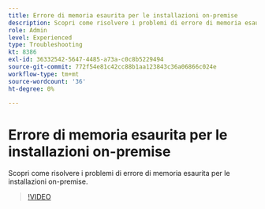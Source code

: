 ```yaml
---
title: Errore di memoria esaurita per le installazioni on-premise
description: Scopri come risolvere i problemi di errore di memoria esaurita per le installazioni on-premise.
role: Admin
level: Experienced
type: Troubleshooting
kt: 8386
exl-id: 36332542-5647-4485-a73a-c0c8b5229494
source-git-commit: 772f54e81c42cc88b1aa123843c36a06866c024e
workflow-type: tm+mt
source-wordcount: '36'
ht-degree: 0%

---
```


# Errore di memoria esaurita per le installazioni on-premise

Scopri come risolvere i problemi di errore di memoria esaurita per le installazioni on-premise.

>[!VIDEO](https://video.tv.adobe.com/v/335891?quality=12)
